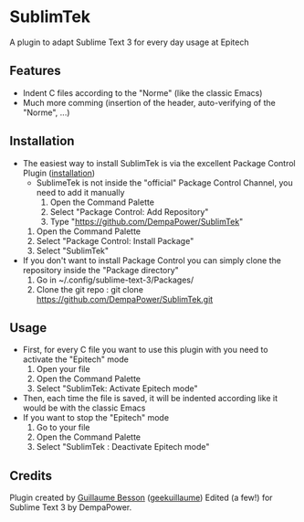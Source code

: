 SublimTek
=========

A plugin to adapt Sublime Text 3 for every day usage at Epitech

## Features

* Indent C files according to the "Norme" (like the classic Emacs)
* Much more comming (insertion of the header, auto-verifying of the "Norme", ...)

## Installation

* The easiest way to install SublimTek is via the excellent Package Control Plugin ([installation](http://wbond.net/sublime_packages/package_control/installation))
	* SublimeTek is not inside the "official" Package Control Channel, you need to add it manually
		1. Open the Command Palette
		2. Select "Package Control: Add Repository"
		3. Type "https://github.com/DempaPower/SublimTek"
	1. Open the Command Palette
	2. Select "Package Control: Install Package"
	3. Select "SublimTek"
* If you don't want to install Package Control you can simply clone the repository inside the "Package directory"
	1. Go in ~/.config/sublime-text-3/Packages/
	2. Clone the git repo : git clone https://github.com/DempaPower/SublimTek.git

## Usage

* First, for every C file you want to use this plugin with you need to activate the "Epitech" mode
	1. Open your file
	2. Open the Command Palette
	3. Select "SublimTek: Activate Epitech mode"
* Then, each time the file is saved, it will be indented according like it would be with the classic Emacs
* If you want to stop the "Epitech" mode
	1. Go to your file
	2. Open the Command Palette
	3. Select "SublimTek : Deactivate Epitech mode"

## Credits

Plugin created by [Guillaume Besson](http://besson.co/) ([geekuillaume](http://geekuillau.me/))
Edited (a few!) for Sublime Text 3 by DempaPower.